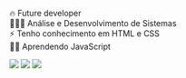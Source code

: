  🔥 Future developer
<br> 👩🏻‍💻 Análise e Desenvolvimento de Sistemas
<br> ⚡ Tenho conhecimento em HTML e CSS
<br> 🤟🏻 Aprendendo JavaScript
<div>
 <a href="https://www.linkedin.com/in/amanda-andrade2023/" target="_blank"><img loading="lazy" src="https://img.shields.io/badge/-LinkedIn-%230077B5?style=for-the-badge&logo=linkedin&logoColor=white" target="_blank"></a>  
<a href="https://instagram.com/amandaa.andrade__" target="_blank"><img loading="lazy" src="https://img.shields.io/badge/-Instagram-%23E4405F?style=for-the-badge&logo=instagram&logoColor=white" target="_blank"></a>
<a href = "mailto:andradeamanda2508@gmail.com"><img loading="lazy" src="https://img.shields.io/badge/Gmail-D14836?style=for-the-badge&logo=gmail&logoColor=white" target="_blank"></a>
</div>
